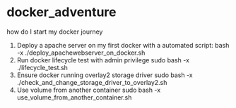 # docker_adventure
how do I start my docker journey
1. Deploy a apache server on my first docker with a automated script:
bash -x ./deploy_apachewebserver_on_docker.sh
2. Run docker lifecycle test with admin privilege
sudo bash -x ./lifecycle_test.sh
3. Ensure docker running overlay2 storage driver
sudo bash -x ./check_and_change_storage_driver_to_overlay2.sh
4. Use volume from another container
sudo bash -x use_volume_from_another_container.sh

